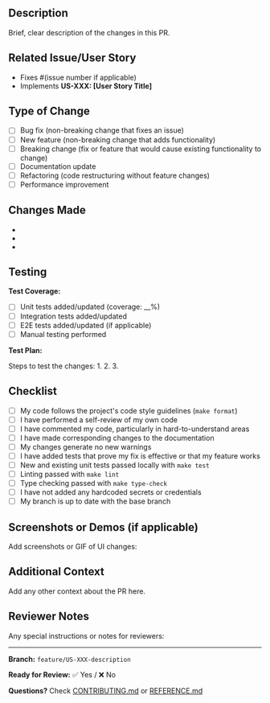 ## Description

Brief, clear description of the changes in this PR.

## Related Issue/User Story

- Fixes #(issue number if applicable)
- Implements **US-XXX: [User Story Title]**

## Type of Change

- [ ] Bug fix (non-breaking change that fixes an issue)
- [ ] New feature (non-breaking change that adds functionality)
- [ ] Breaking change (fix or feature that would cause existing functionality to change)
- [ ] Documentation update
- [ ] Refactoring (code restructuring without feature changes)
- [ ] Performance improvement

## Changes Made

- 
- 
- 

## Testing

**Test Coverage:**
- [ ] Unit tests added/updated (coverage: __%)
- [ ] Integration tests added/updated
- [ ] E2E tests added/updated (if applicable)
- [ ] Manual testing performed

**Test Plan:**

Steps to test the changes:
1. 
2. 
3. 

## Checklist

- [ ] My code follows the project's code style guidelines (`make format`)
- [ ] I have performed a self-review of my own code
- [ ] I have commented my code, particularly in hard-to-understand areas
- [ ] I have made corresponding changes to the documentation
- [ ] My changes generate no new warnings
- [ ] I have added tests that prove my fix is effective or that my feature works
- [ ] New and existing unit tests passed locally with `make test`
- [ ] Linting passed with `make lint`
- [ ] Type checking passed with `make type-check`
- [ ] I have not added any hardcoded secrets or credentials
- [ ] My branch is up to date with the base branch

## Screenshots or Demos (if applicable)

Add screenshots or GIF of UI changes:

## Additional Context

Add any other context about the PR here.

## Reviewer Notes

Any special instructions or notes for reviewers:

---

**Branch:** `feature/US-XXX-description`

**Ready for Review:** ✅ Yes / ❌ No

**Questions?** Check [CONTRIBUTING.md](../CONTRIBUTING.md) or [REFERENCE.md](../REFERENCE.md)
